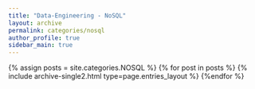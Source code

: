 ```yaml
---
title: "Data-Engineering - NoSQL"
layout: archive
permalink: categories/nosql
author_profile: true
sidebar_main: true
---
```



{% assign posts = site.categories.NOSQL %}
{% for post in posts %} {% include archive-single2.html type=page.entries_layout %} {%endfor %}
